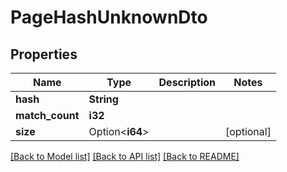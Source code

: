 # PageHashUnknownDto

## Properties

Name | Type | Description | Notes
------------ | ------------- | ------------- | -------------
**hash** | **String** |  | 
**match_count** | **i32** |  | 
**size** | Option<**i64**> |  | [optional]

[[Back to Model list]](../README.md#documentation-for-models) [[Back to API list]](../README.md#documentation-for-api-endpoints) [[Back to README]](../README.md)


